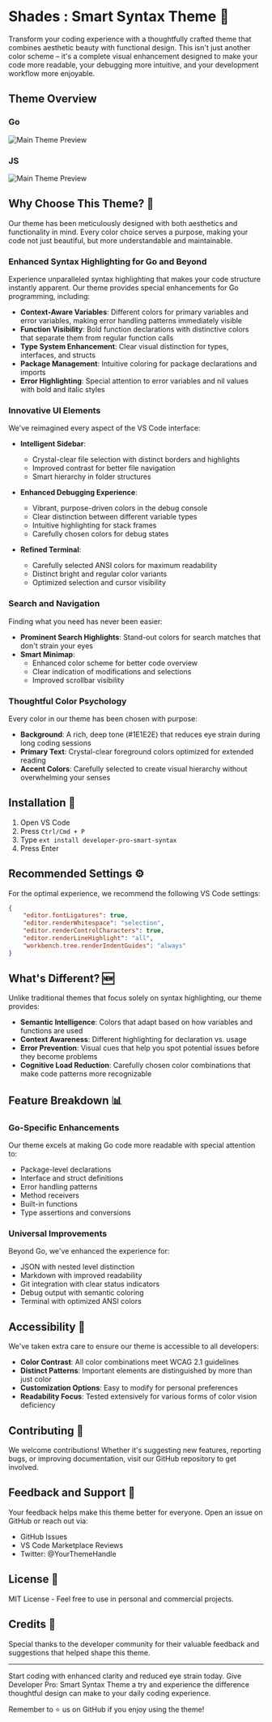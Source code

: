 # Shades : Smart Syntax Theme 🎨

Transform your coding experience with a thoughtfully crafted theme that combines aesthetic beauty with functional design. This isn't just another color scheme – it's a complete visual enhancement designed to make your code more readable, your debugging more intuitive, and your development workflow more enjoyable.


## Theme Overview
### Go
![Main Theme Preview](src/goLang.png)

### JS
![Main Theme Preview](src/Js.png)

## Why Choose This Theme? 🌟

Our theme has been meticulously designed with both aesthetics and functionality in mind. Every color choice serves a purpose, making your code not just beautiful, but more understandable and maintainable.

### Enhanced Syntax Highlighting for Go and Beyond

Experience unparalleled syntax highlighting that makes your code structure instantly apparent. Our theme provides special enhancements for Go programming, including:

- **Context-Aware Variables**: Different colors for primary variables and error variables, making error handling patterns immediately visible
- **Function Visibility**: Bold function declarations with distinctive colors that separate them from regular function calls
- **Type System Enhancement**: Clear visual distinction for types, interfaces, and structs
- **Package Management**: Intuitive coloring for package declarations and imports
- **Error Highlighting**: Special attention to error variables and nil values with bold and italic styles

### Innovative UI Elements

We've reimagined every aspect of the VS Code interface:

- **Intelligent Sidebar**: 
  - Crystal-clear file selection with distinct borders and highlights
  - Improved contrast for better file navigation
  - Smart hierarchy in folder structures

- **Enhanced Debugging Experience**:
  - Vibrant, purpose-driven colors in the debug console
  - Clear distinction between different variable types
  - Intuitive highlighting for stack frames
  - Carefully chosen colors for debug states

- **Refined Terminal**:
  - Carefully selected ANSI colors for maximum readability
  - Distinct bright and regular color variants
  - Optimized selection and cursor visibility

### Search and Navigation

Finding what you need has never been easier:

- **Prominent Search Highlights**: Stand-out colors for search matches that don't strain your eyes
- **Smart Minimap**: 
  - Enhanced color scheme for better code overview
  - Clear indication of modifications and selections
  - Improved scrollbar visibility

### Thoughtful Color Psychology

Every color in our theme has been chosen with purpose:

- **Background**: A rich, deep tone (#1E1E2E) that reduces eye strain during long coding sessions
- **Primary Text**: Crystal-clear foreground colors optimized for extended reading
- **Accent Colors**: Carefully selected to create visual hierarchy without overwhelming your senses

## Installation 🚀

1. Open VS Code
2. Press `Ctrl/Cmd + P`
3. Type `ext install developer-pro-smart-syntax`
4. Press Enter

## Recommended Settings ⚙️

For the optimal experience, we recommend the following VS Code settings:

```json
{
    "editor.fontLigatures": true,
    "editor.renderWhitespace": "selection",
    "editor.renderControlCharacters": true,
    "editor.renderLineHighlight": "all",
    "workbench.tree.renderIndentGuides": "always"
}
```

## What's Different? 🆕

Unlike traditional themes that focus solely on syntax highlighting, our theme provides:

- **Semantic Intelligence**: Colors that adapt based on how variables and functions are used
- **Context Awareness**: Different highlighting for declaration vs. usage
- **Error Prevention**: Visual cues that help you spot potential issues before they become problems
- **Cognitive Load Reduction**: Carefully chosen color combinations that make code patterns more recognizable

## Feature Breakdown 📊

### Go-Specific Enhancements

Our theme excels at making Go code more readable with special attention to:

- Package-level declarations
- Interface and struct definitions
- Error handling patterns
- Method receivers
- Built-in functions
- Type assertions and conversions

### Universal Improvements

Beyond Go, we've enhanced the experience for:

- JSON with nested level distinction
- Markdown with improved readability
- Git integration with clear status indicators
- Debug output with semantic coloring
- Terminal with optimized ANSI colors

## Accessibility 🌈

We've taken extra care to ensure our theme is accessible to all developers:

- **Color Contrast**: All color combinations meet WCAG 2.1 guidelines
- **Distinct Patterns**: Important elements are distinguished by more than just color
- **Customization Options**: Easy to modify for personal preferences
- **Readability Focus**: Tested extensively for various forms of color vision deficiency

## Contributing 🤝

We welcome contributions! Whether it's suggesting new features, reporting bugs, or improving documentation, visit our GitHub repository to get involved.

## Feedback and Support 💬

Your feedback helps make this theme better for everyone. Open an issue on GitHub or reach out via:

- GitHub Issues
- VS Code Marketplace Reviews
- Twitter: @YourThemeHandle

## License 📝

MIT License - Feel free to use in personal and commercial projects.

## Credits 👏

Special thanks to the developer community for their valuable feedback and suggestions that helped shape this theme.

---

Start coding with enhanced clarity and reduced eye strain today. Give Developer Pro: Smart Syntax Theme a try and experience the difference thoughtful design can make to your daily coding experience.

Remember to ⭐️ us on GitHub if you enjoy using the theme!